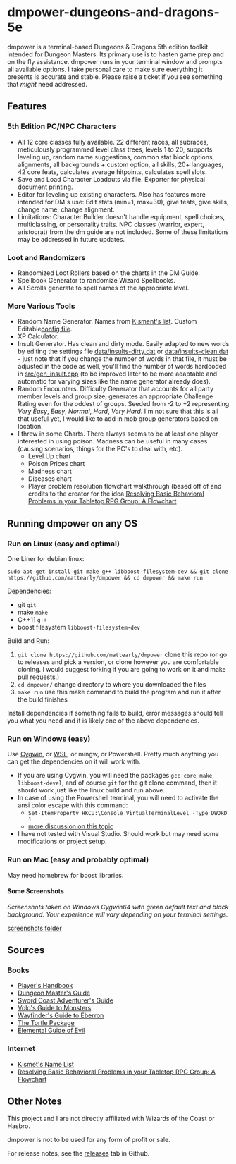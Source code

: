 # dmpower-dungeons-and-dragons-5e

dmpower is a terminal-based Dungeons & Dragons 5th edition toolkit intended for Dungeon Masters. Its primary use is to hasten game prep and on the fly assistance. dmpower runs in your terminal window and prompts all available options. I take personal care to make sure everything it presents is accurate and stable. Please raise a ticket if you see something that *might* need addressed.

## Features

### 5th Edition PC/NPC Characters

- All 12 core classes fully available. 22 different races, all subraces, meticulously programmed level class trees, levels 1 to 20, supports leveling up, random name suggestions, common stat block options, alignments, all backgrounds + custom option, all skills, 20+ languages, 42 core feats, calculates average hitpoints, calculates spell slots.
- Save and Load Character Loadouts via file. Exporter for physical document printing.
- Editor for leveling up existing characters. Also has features more intended for DM's use: Edit stats (min=1, max=30), give feats, give skills, change name, change alignment.
- Limitations: Character Builder doesn't handle equipment, spell choices, multiclassing, or personality traits. NPC classes (warrior, expert, aristocrat) from the dm guide are not included. Some of these limitations may be addressed in future updates.

### Loot and Randomizers

- Randomized Loot Rollers based on the charts in the DM Guide.
- Spellbook Generator to randomize Wizard Spellbooks.
- All Scrolls generate to spell names of the appropriate level.

### More Various Tools

- Random Name Generator. Names from [Kisment's list](http://www.dnd.kismetrose.com/pdfs/KismetsFantasyNames.pdf). Custom Editable[config file](data/names.dat).
- XP Calculator.
- Insult Generator. Has clean and dirty mode. Easily adapted to new words by editing the settings file [data/insults-dirty.dat](data/insults-dirty.dat) or [data/insults-clean.dat](data/insults-clean.dat) - just note that if you change the number of words in that file, it must be adjusted in the code as well, you'll find the number of words hardcoded in [src/gen_insult.cpp](src/gen_insult.cpp) (to be improved later to be more adaptable and automatic for varying sizes like the name generator already does).
- Random Encounters. Difficulty Generator that accounts for all party member levels and group size, generates an appropriate Challenge Rating even for the oddest of groups. Seeded from -2 to +2 representing _Very Easy_, _Easy_, _Normal_, _Hard_, _Very Hard_. I'm not sure that this is all that useful yet, I would like to add in mob group generators based on location.
- I threw in some Charts. There always seems to be at least one player interested in using poison. Madness can be useful in many cases (causing scenarios, things for the PC's to deal with, etc).
  - Level Up chart
  - Poison Prices chart
  - Madness chart
  - Diseases chart
  - Player problem resolution flowchart walkthrough (based off of and credits to the creator for the idea [Resolving Basic Behavioral Problems in your Tabletop RPG Group: A Flowchart](https://www.reddit.com/r/rpg/comments/3avp57/resolving_basic_behavioral_problems_in_your/)

## Running dmpower on any OS

### Run on Linux (easy and optimal)

One Liner for debian linux:

````sudo apt-get install git make g++ libboost-filesystem-dev && git clone https://github.com/mattearly/dmpower && cd dmpower && make run````

Dependencies:

- git `git`
- make `make`
- C++11 `g++`
- boost filesystem `libboost-filesystem-dev`

Build and Run:

1. `git clone https://github.com/mattearly/dmpower`  clone this repo (or go to releases and pick a version, or clone however you are comfortable cloning. I would suggest forking if you are going to work on it and make pull requests.)
2. `cd dmpower/`  change directory to where you downloaded the files
3. `make run` use this make command to build the program and run it after the build finishes

Install dependencies if something fails to build, error messages should tell you what you need and it is likely one of the above dependencies.

### Run on Windows (easy)

Use [Cygwin](https://www.cygwin.com/), or [WSL](https://msdn.microsoft.com/commandline/wsl/about), or mingw, or Powershell. Pretty much anything you can get the dependencies on it will work with.

- If you are using Cygwin, you will need the packages `gcc-core`, `make`, `libboost-devel`, and of course `git` for the git clone command, then it should work just like the linux build and run above.
- In case of using the Powershell terminal, you will need to activate the ansi color escape with this command:
  - `Set-ItemProperty HKCU:\Console VirtualTerminalLevel -Type DWORD 1`
  - [more discussion on this topic](https://stackoverflow.com/questions/51680709/colored-text-output-in-powershell-console-using-ansi-vt100-codes)
- I have not tested with Visual Studio. Should work but may need some modifications or project setup.

### Run on Mac (easy and probably optimal)

May need homebrew for boost libraries.

#### Some Screenshots

*Screenshots taken on Windows Cygwin64 with green default text and black background. Your experience will vary depending on your terminal settings.*

[screenshots folder](/img/)

## Sources

### Books

- [Player's Handbook](http://dnd.wizards.com/products/tabletop-games/rpg-products/rpg_playershandbook)
- [Dungeon Master's Guide](http://dnd.wizards.com/products/tabletop-games/rpg-products/dungeon-masters-guide)
- [Sword Coast Adventurer's Guide](http://dnd.wizards.com/products/tabletop-games/rpg-products/sc-adventurers-guide)
- [Volo's Guide to Monsters](http://dnd.wizards.com/products/tabletop-games/rpg-products/volos-guide-to-monsters)
- [Wayfinder's Guide to Eberron](https://www.dmsguild.com/product/247882/wayfinders-guide-to-eberron-5e)
- [The Tortle Package](https://www.dmsguild.com/product/221716/Tortle-Package-5e)
- [Elemental Guide of Evil](https://www.dmsguild.com/product/145542/Elemental-Evil-Players-Companion-5e)

### Internet

- [Kismet's Name List](http://www.dnd.kismetrose.com/MyCharacterNameList.html)
- [Resolving Basic Behavioral Problems in your Tabletop RPG Group: A Flowchart](https://www.reddit.com/r/rpg/comments/3avp57/resolving_basic_behavioral_problems_in_your/)

## Other Notes

This project and I are not directly affiliated with Wizards of the Coast or Hasbro.

dmpower is not to be used for any form of profit or sale.

For release notes, see the [releases](https://github.com/mattearly/dmpower-dungeons-and-dragons-5e/releases) tab in Github.
